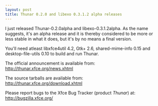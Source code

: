 ```yaml
---
layout: post
title: Thunar 0.2.0 and libexo 0.3.1.2 alpha releases
---
```


I just released Thunar-0.2.0alpha and libexo-0.3.1.2alpha. As the name suggests, it's an alpha release and it is thereby considered to be more or less stable in what it does, but it's by no means a final version.

You'll need atleast libxfce4util 4.2, Gtk+ 2.6, shared-mime-info 0.15 and desktop-file-utils 0.10 to build and run Thunar.

The official announcement is available from:
<a href="http://thunar.xfce.org/news.xhtml#2006-01-22">http://thunar.xfce.org/news.xhtml</a>

The source tarballs are available from:
<a href="http://thunar.xfce.org/download.xhtml#0.2.0">http://thunar.xfce.org/download.xhtml</a>

Please report bugs to the Xfce Bug Tracker (product <i>Thunar</i>) at:
<a href="http://bugzilla.xfce.org/">http://bugzilla.xfce.org/</a>

